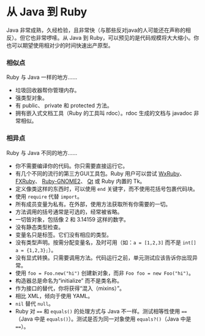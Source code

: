 # 从 Java 到 Ruby

Java 非常成熟，久经检验，且非常快（与那些反对java的人可能还在声称的相反）。但它也非常啰嗦。从 Java 到 Ruby，可以预见的是代码规模将大大缩小。你也可以期望使用相对少的时间快速出产原型。

### 相似点

Ruby 与 Java 一样的地方……

- 垃圾回收器帮你管理内存。
- 强类型对象。
- 有 public、 private 和 protected 方法。
- 拥有嵌入式文档工具（Ruby 的工具叫 rdoc）。rdoc 生成的文档与 javadoc 非常相似。

### 相异点

Ruby 与 Java 不同的地方……

- 你不需要编译你的代码。你只需要直接运行它。
- 有几个不同的流行的第三方GUI工具包。Ruby 用户可以尝试 [WxRuby](https://github.com/eumario/wxruby)、 [FXRuby](https://github.com/larskanis/fxruby)、 [Ruby-GNOME2](https://ruby-gnome2.osdn.jp/)、 [Qt](https://github.com/ryanmelt/qtbindings/) 或 Ruby 内置的 Tk。
- 定义像类这样的东西时，可以使用 `end` 关键字，而不使用花括号包裹代码块。
- 使用 `require` 代替 `import`。
- 所有成员变量为私有。在外部，使用方法获取所有你需要的一切。
- 方法调用的括号通常是可选的，经常被省略。
- 一切皆对象，包括像 2 和 3.14159 这样的数字。
- 没有静态类型检查。
- 变量名只是标签。它们没有相应的类型。
- 没有类型声明。按需分配变量名，及时可用（如：`a = [1,2,3]` 而不是 `int[] a = {1,2,3};`）。
- 没有显式转换。只需要调用方法。代码运行之前，单元测试应该告诉你出现异常。
- 使用 `foo = Foo.new("hi")` 创建新对象，而非 `Foo foo = new Foo("hi")`。
- 构造器总是命名为“initialize” 而不是类名称。
- 作为接口的替代，你将获得“混入（mixins）”。
- 相比 XML，倾向于使用 YAML。
- `nil` 替代 `null`。
- Ruby 对 `==` 和 `equals()` 的处理方式与 Java 不一样。测试相等性使用 `==`（Java 中是 `equals()`）。测试是否为同一对象使用 `equals?()`（Java 中是 `==`）。
